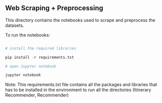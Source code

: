 ## Web Scraping + Preprocessing

This directory contains the notebooks used to scrape and preprocess the datasets.

To run the notebooks: 

```python

# install the required libraries

pip install -r requirements.txt

# open Jupyter notebook 

jupyter notebook

```


Note: This requirements.txt file contains all the packages and libraries that has to be installed in the environment to run all the directories (Itinerary Recommender, Recommender)
